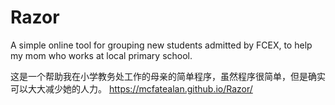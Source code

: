 # Razor
A simple online tool for grouping new students admitted by FCEX, to help my mom who works at local primary school.

这是一个帮助我在小学教务处工作的母亲的简单程序，虽然程序很简单，但是确实可以大大减少她的人力。
https://mcfatealan.github.io/Razor/
